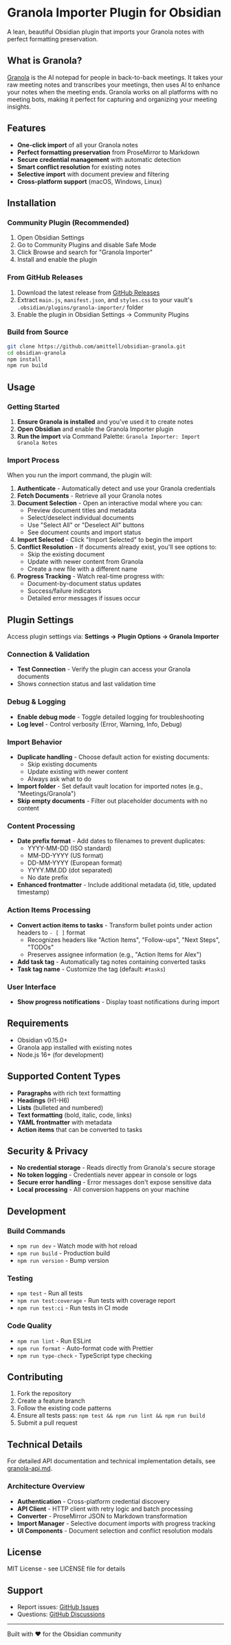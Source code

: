 # Granola Importer Plugin for Obsidian

A lean, beautiful Obsidian plugin that imports your Granola notes with perfect formatting preservation.

## What is Granola?

[Granola](https://www.granola.ai) is the AI notepad for people in back-to-back meetings. It takes your raw meeting notes and transcribes your meetings, then uses AI to enhance your notes when the meeting ends. Granola works on all platforms with no meeting bots, making it perfect for capturing and organizing your meeting insights.

## Features

- **One-click import** of all your Granola notes
- **Perfect formatting preservation** from ProseMirror to Markdown
- **Secure credential management** with automatic detection
- **Smart conflict resolution** for existing notes
- **Selective import** with document preview and filtering
- **Cross-platform support** (macOS, Windows, Linux)

## Installation

### Community Plugin (Recommended)

1. Open Obsidian Settings
2. Go to Community Plugins and disable Safe Mode
3. Click Browse and search for "Granola Importer"
4. Install and enable the plugin

### From GitHub Releases

1. Download the latest release from [GitHub Releases](https://github.com/amittell/obsidian-granola/releases)
2. Extract `main.js`, `manifest.json`, and `styles.css` to your vault's `.obsidian/plugins/granola-importer/` folder
3. Enable the plugin in Obsidian Settings → Community Plugins

### Build from Source

```bash
git clone https://github.com/amittell/obsidian-granola.git
cd obsidian-granola
npm install
npm run build
```

## Usage

### Getting Started

1. **Ensure Granola is installed** and you've used it to create notes
2. **Open Obsidian** and enable the Granola Importer plugin
3. **Run the import** via Command Palette: `Granola Importer: Import Granola Notes`

### Import Process

When you run the import command, the plugin will:

1. **Authenticate** - Automatically detect and use your Granola credentials
2. **Fetch Documents** - Retrieve all your Granola notes
3. **Document Selection** - Open an interactive modal where you can:
    - Preview document titles and metadata
    - Select/deselect individual documents
    - Use "Select All" or "Deselect All" buttons
    - See document counts and import status
4. **Import Selected** - Click "Import Selected" to begin the import
5. **Conflict Resolution** - If documents already exist, you'll see options to:
    - Skip the existing document
    - Update with newer content from Granola
    - Create a new file with a different name
6. **Progress Tracking** - Watch real-time progress with:
    - Document-by-document status updates
    - Success/failure indicators
    - Detailed error messages if issues occur

## Plugin Settings

Access plugin settings via: **Settings → Plugin Options → Granola Importer**

### Connection & Validation

- **Test Connection** - Verify the plugin can access your Granola documents
- Shows connection status and last validation time

### Debug & Logging

- **Enable debug mode** - Toggle detailed logging for troubleshooting
- **Log level** - Control verbosity (Error, Warning, Info, Debug)

### Import Behavior

- **Duplicate handling** - Choose default action for existing documents:
    - Skip existing documents
    - Update existing with newer content
    - Always ask what to do
- **Import folder** - Set default vault location for imported notes (e.g., "Meetings/Granola")
- **Skip empty documents** - Filter out placeholder documents with no content

### Content Processing

- **Date prefix format** - Add dates to filenames to prevent duplicates:
    - YYYY-MM-DD (ISO standard)
    - MM-DD-YYYY (US format)
    - DD-MM-YYYY (European format)
    - YYYY.MM.DD (dot separated)
    - No date prefix
- **Enhanced frontmatter** - Include additional metadata (id, title, updated timestamp)

### Action Items Processing

- **Convert action items to tasks** - Transform bullet points under action headers to `- [ ]` format
    - Recognizes headers like "Action Items", "Follow-ups", "Next Steps", "TODOs"
    - Preserves assignee information (e.g., "Action Items for Alex")
- **Add task tag** - Automatically tag notes containing converted tasks
- **Task tag name** - Customize the tag (default: `#tasks`)

### User Interface

- **Show progress notifications** - Display toast notifications during import

## Requirements

- Obsidian v0.15.0+
- Granola app installed with existing notes
- Node.js 16+ (for development)

## Supported Content Types

- **Paragraphs** with rich text formatting
- **Headings** (H1-H6)
- **Lists** (bulleted and numbered)
- **Text formatting** (bold, italic, code, links)
- **YAML frontmatter** with metadata
- **Action items** that can be converted to tasks

## Security & Privacy

- **No credential storage** - Reads directly from Granola's secure storage
- **No token logging** - Credentials never appear in console or logs
- **Secure error handling** - Error messages don't expose sensitive data
- **Local processing** - All conversion happens on your machine

## Development

### Build Commands

- `npm run dev` - Watch mode with hot reload
- `npm run build` - Production build
- `npm run version` - Bump version

### Testing

- `npm test` - Run all tests
- `npm run test:coverage` - Run tests with coverage report
- `npm run test:ci` - Run tests in CI mode

### Code Quality

- `npm run lint` - Run ESLint
- `npm run format` - Auto-format code with Prettier
- `npm run type-check` - TypeScript type checking

## Contributing

1. Fork the repository
2. Create a feature branch
3. Follow the existing code patterns
4. Ensure all tests pass: `npm test && npm run lint && npm run build`
5. Submit a pull request

## Technical Details

For detailed API documentation and technical implementation details, see [granola-api.md](granola-api.md).

### Architecture Overview

- **Authentication** - Cross-platform credential discovery
- **API Client** - HTTP client with retry logic and batch processing
- **Converter** - ProseMirror JSON to Markdown transformation
- **Import Manager** - Selective document imports with progress tracking
- **UI Components** - Document selection and conflict resolution modals

## License

MIT License - see LICENSE file for details

## Support

- Report issues: [GitHub Issues](https://github.com/amittell/obsidian-granola/issues)
- Questions: [GitHub Discussions](https://github.com/amittell/obsidian-granola/discussions)

---

Built with ❤️ for the Obsidian community
